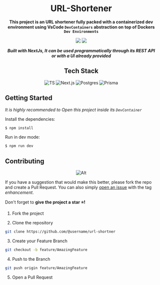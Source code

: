 <div align="center">

# URL-Shortener
**This project is an URL shortener fully packed with a containerized dev environment using VsCode ````DevContainers```` abstraction on top of Dockers ````Dev Environments````**

</div>




<div align="center">

![](https://img.shields.io/badge/Contributions-Welcome-brightgreen.svg)
![](https://img.shields.io/badge/Maintained%3F-Yes-brightgreen.svg)

***Built with NextJs, It can be used programmatically through its REST API or with a UI already provided***

</div>

<div align="center">

## Tech Stack

<img  alt="TS"  src="https://shields.io/badge/TypeScript-3178C6?logo=TypeScript&logoColor=FFF&style=flat-square" />
<img  alt="Next.js"  src="https://img.shields.io/badge/next.js-000000?style=for-the-badge&logo=nextdotjs&logoColor=white" />
<img alt="Postgres" src="https://img.shields.io/badge/PostgreSQL-316192?style=for-the-badge&logo=postgresql&logoColor=white" />
<img alt="Prisma" src="https://img.shields.io/badge/Prisma-16A394?style=for-the-badge&logo=prisma&logoColor=black" />


</div>

## Getting Started

*It is highly recommended to Open this project inside its ````DevContainer````*
  
Install the dependencies:

```sh
$ npm install
```

Run in dev mode:

```sh
$ npm run dev
```

## Contributing

<div align="center">

![Alt](https://repobeats.axiom.co/api/embed/8e26770096e5873fbb4c389f3920de5abdbb1165.svg "Repobeats analytics image")

</div>

If you have a suggestion that would make this better, please fork the repo and create a Pull Request. You can also simply [open an issue](https://github.com/AlejoTorres2001/url-shortner/issues) with the tag *enhancement*.

Don't forget to **give the project a star ⭐!** 

1. Fork the project

2. Clone the repository

```bash
git clone https://github.com/@username/url-shortner
```

3. Create your Feature Branch

```bash
git checkout -b feature/AmazingFeature
```

4. Push to the Branch

```bash
git push origin feature/AmazingFeature
```

5. Open a Pull Request
